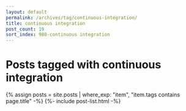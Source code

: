 ```yaml
---
layout: default
permalink: /archives/tag/continuous-integration/
title: continuous integration
post_count: 19
sort_index: 980-continuous integration
---
```

<h1 class="page-heading">Posts tagged with continuous integration</h1>
{% assign posts = site.posts | where_exp: "item", "item.tags contains page.title" -%}
{%- include post-list.html -%}
